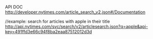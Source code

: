 API DOC
http://developer.nytimes.com/article_search_v2.json#/Documentation

//example: search for articles with apple in their title
http://api.nytimes.com/svc/search/v2/articlesearch.json?q=apple&api-key=491ffd3e66c94f8ba2eaa87512012d3d
